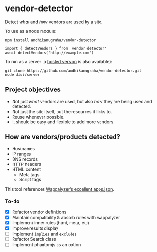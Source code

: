 # vendor-detector

Detect _what_ and _how_ vendors are used by a site.

To use as a node module:

    npm install andhikanugraha/vendor-detector
  
    import { detectVendors } from 'vendor-detector'
    await detectVendors('http://example.com')

To run as a server (a [hosted version](https://vendordetector.azurewebsites.net/) is also available):

    git clone https://github.com/andhikanugraha/vendor-detector.git
    node dist/server

## Project objectives

* Not just _what_ vendors are used, but also _how_ they are being used and detected.
* Not just the site itself, but the resources it links to.
* Reuse whenever possible.
* It should be easy and flexible to add more vendors.

## How are vendors/products detected?

* Hostnames
* IP ranges
* DNS records
* HTTP headers
* HTML content
  * Meta tags
  * Script tags

This tool references [Wappalyzer's excellent apps.json](https://github.com/AliasIO/wappalyzer).

### To-do
- [x] Refactor vendor definitions
- [x] Maintain compatibility & absorb rules with wappalyzer
- [x] Implement inner rules (html, meta, etc)
- [x] Improve results display
- [ ] Implement `implies` and `excludes`
- [ ] Refactor Search class
- [ ] Implement phantomjs as an option